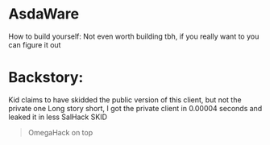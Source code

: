 # AsdaWare
How to build yourself:
Not even worth building tbh, if you really want to you can figure it out

# Backstory:
Kid claims to have skidded the public version of this client, but not the private one
Long story short, I got the private client in 0.00004 seconds and leaked it in less
SalHack SKID

> OmegaHack on top
